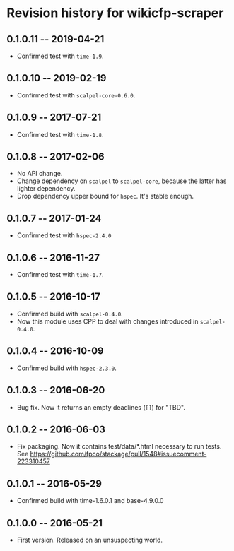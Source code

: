 # Revision history for wikicfp-scraper

## 0.1.0.11  -- 2019-04-21

* Confirmed test with `time-1.9`.


## 0.1.0.10  -- 2019-02-19

* Confirmed test with `scalpel-core-0.6.0`.

## 0.1.0.9  -- 2017-07-21

* Confirmed test with `time-1.8`.


## 0.1.0.8  -- 2017-02-06

* No API change.
* Change dependency on `scalpel` to `scalpel-core`, because the latter
  has lighter dependency.
* Drop dependency upper bound for `hspec`. It's stable enough.


## 0.1.0.7  -- 2017-01-24

* Confirmed test with `hspec-2.4.0`


## 0.1.0.6  -- 2016-11-27

* Confirmed test with `time-1.7`.


## 0.1.0.5  -- 2016-10-17

* Confirmed build with `scalpel-0.4.0`.
* Now this module uses CPP to deal with changes introduced in `scalpel-0.4.0`.


## 0.1.0.4  -- 2016-10-09

* Confirmed build with `hspec-2.3.0`.


## 0.1.0.3  -- 2016-06-20

* Bug fix. Now it returns an empty deadlines (`[]`) for "TBD".


## 0.1.0.2  -- 2016-06-03

* Fix packaging. Now it contains test/data/*.html necessary to run
  tests. See https://github.com/fpco/stackage/pull/1548#issuecomment-223310457


## 0.1.0.1  -- 2016-05-29

* Confirmed build with time-1.6.0.1 and base-4.9.0.0


## 0.1.0.0  -- 2016-05-21

* First version. Released on an unsuspecting world.
